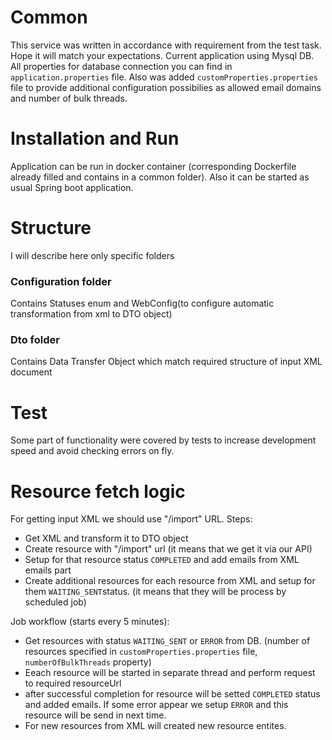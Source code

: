 # Common
This service was written in accordance with requirement from the test task. Hope it will match your expectations. Current application using Mysql DB. All properties for database connection you can find in `application.properties` file. Also was added `customProperties.properties` file to provide additional configuration possibilies as allowed email domains and number of bulk threads.

# Installation and Run

Application can be run in docker container (corresponding Dockerfile already filled and contains in a common folder). Also it can be started as usual Spring boot application.

# Structure
I will describe here only specific folders

### Configuration folder
Contains Statuses enum and WebConfig(to configure automatic transformation from xml to DTO object)
### Dto folder
Contains Data Transfer Object which match required structure of input XML document

# Test
Some part of functionality were covered by tests to increase development speed and avoid checking errors on fly.

# Resource fetch logic
For getting input XML we should use "/import" URL.
Steps:

- Get XML and transform it to DTO object
- Create resource with "/import" url (it means that we get it via our API)
- Setup for that resource status `COMPLETED` and add emails from XML emails part
- Create additional resources for each resource from XML and setup for them `WAITING_SENT`status. (it means that they will be process by scheduled job)

Job workflow (starts every 5 minutes):

- Get resources with status `WAITING_SENT` or `ERROR` from DB. (number of resources specified in `customProperties.properties` file, `numberOfBulkThreads` property)
- Eeach resource will be started in separate thread and perform request to required resourceUrl
- after successful completion for resource will be setted `COMPLETED` status and added emails. If some error appear we setup `ERROR` and this resource will be send in next time.
- For new resources from XML will created new resource entites.

